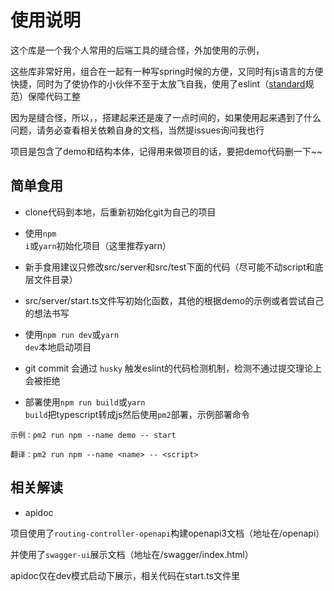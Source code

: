 # 使用说明

这个库是一个我个人常用的后端工具的缝合怪，外加使用的示例，

这些库非常好用，组合在一起有一种写spring时候的方便，又同时有js语言的方便快捷，同时为了使协作的小伙伴不至于太放飞自我，使用了eslint（[standard](https://github.com/standard/standard/blob/master/docs/)规范）保障代码工整

因为是缝合怪，所以，，搭建起来还是废了一点时间的，如果使用起来遇到了什么问题，请务必查看相关依赖自身的文档，当然提issues询问我也行

项目是包含了demo和结构本体，记得用来做项目的话，要把demo代码删一下~~

## 简单食用

- clone代码到本地，后重新初始化git为自己的项目

- 使用<code>npm i</code>或<code>yarn</code>初始化项目（这里推荐yarn）

- 新手食用建议只修改src/server和src/test下面的代码（尽可能不动script和底层文件目录）

- src/server/start.ts文件写初始化函数，其他的根据demo的示例或者尝试自己的想法书写

- 使用<code>npm run dev</code>或<code>yarn dev</code>本地启动项目

- git commit 会通过 <code>husky</code> 触发eslint的代码检测机制，检测不通过提交理论上会被拒绝

- 部署使用<code>npm run build</code>或<code>yarn build</code>把typescript转成js然后使用<code>pm2</code>部署，示例部署命令

```
示例：pm2 run npm --name demo -- start

翻译：pm2 run npm --name <name> -- <script>
```

## 相关解读

- apidoc

项目使用了<code>routing-controller-openapi</code>构建openapi3文档（地址在/openapi）

并使用了<code>swagger-ui</code>展示文档（地址在/swagger/index.html）

apidoc仅在dev模式启动下展示，相关代码在start.ts文件里
